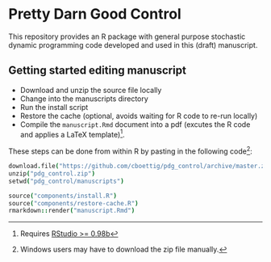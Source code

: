 Pretty Darn Good Control
========================

This repository provides an R package with general purpose stochastic dynamic programming code developed
and used in this (draft) manuscript.


Getting started editing manuscript
----------------------------------

- Download and unzip the source file locally
- Change into the manuscripts directory
- Run the install script
- Restore the cache (optional, avoids waiting for R code to re-run locally)
- Compile the `manuscript.Rmd` document into a pdf (excutes the R code and applies a LaTeX template)[^1].

These steps can be done from within R by pasting in the following code[^2]:

```coffee
download.file("https://github.com/cboettig/pdg_control/archive/master.zip", "pdg_control.zip", "curl")
unzip("pdg_control.zip")
setwd("pdg_control/manuscripts")

source("components/install.R")
source("components/restore-cache.R")
rmarkdown::render("manuscript.Rmd")

```

[^1]: Requires [RStudio >= 0.98b](http://www.rstudio.com/ide/download/preview)

[^2]: Windows users may have to download the zip file manually.



